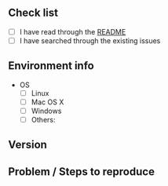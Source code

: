 <!-- ISSUES NOT FOLLOWING THIS TEMPLATE WILL BE CLOSED AND DELETED -->

<!-- Check all that apply [x] -->

## Check list

- [ ] I have read through the [README](https://github.com/wfxr/grm/blob/master/README.md)
- [ ] I have searched through the existing issues

## Environment info

- OS
    - [ ] Linux
    - [ ] Mac OS X
    - [ ] Windows
    - [ ] Others:

## Version

<!-- get by running `grm --version` -->

## Problem / Steps to reproduce
